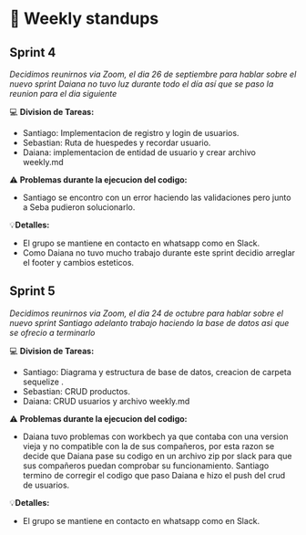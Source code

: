 # :notebook: Weekly standups
## Sprint 4
_Decidimos reunirnos via Zoom, el dia 26 de septiembre para hablar sobre el nuevo sprint_
_Daiana no tuvo luz durante todo el día así que se paso la reunion para el dia siguiente_



:computer: **Division de Tareas:**
- Santiago: Implementacion de registro y login de usuarios.
- Sebastian: Ruta de huespedes y recordar usuario.
- Daiana: implementacion de entidad de usuario y crear archivo weekly.md


:warning: **Problemas durante la ejecucion del codigo:**
- Santiago se encontro con un error haciendo las validaciones pero junto a Seba pudieron solucionarlo. 


:bulb:**Detalles:**
- El grupo se mantiene en contacto en whatsapp como en Slack. 
- Como Daiana no tuvo mucho trabajo durante este sprint decidio arreglar el footer y cambios esteticos. 


## Sprint 5
_Decidimos reunirnos via Zoom, el dia 24 de octubre para hablar sobre el nuevo sprint_
_Santiago adelanto trabajo haciendo la base de datos asi que se ofrecio a terminarlo_ 



:computer: **Division de Tareas:**
- Santiago: Diagrama y estructura de base de datos, creacion de carpeta sequelize .
- Sebastian: CRUD productos.
- Daiana: CRUD usuarios y archivo weekly.md


:warning: **Problemas durante la ejecucion del codigo:**
- Daiana tuvo problemas con workbech ya que contaba con una version vieja y no compatible con la de sus compañeros, por esta razon se decide que Daiana pase su codigo en un archivo zip por slack para que sus compañeros puedan comprobar su funcionamiento. Santiago termino de corregir el codigo que paso Daiana e hizo el push del crud de usuarios. 


:bulb:**Detalles:**
- El grupo se mantiene en contacto en whatsapp como en Slack. 
 

